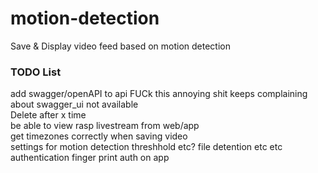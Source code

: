 # motion-detection
Save &amp; Display video feed based on motion detection


### TODO List
add swagger/openAPI to api FUCk this annoying shit keeps complaining about swagger_ui not available \
Delete after x time\
be able to view rasp livestream from web/app\
get timezones correctly when saving video\
settings for motion detection threshhold etc? file detention etc etc
authentication
finger print auth on app

 